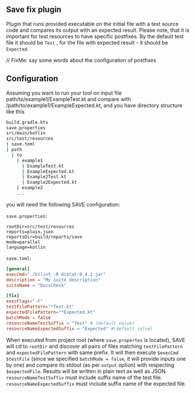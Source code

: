 ## Save fix plugin
Plugin that runs provided executable on the initial file with a test source code and compares its output with an expected result.
Please note, that it is important for test resources to have specific postfixes. By the default test file it should be `Test`
, for the file with expected result - it should be `Expected`.

// FixMe: say some words about the configuration of postfixes

## Configuration
Assuming you want to run your tool on input file path/to/example1/ExampleTest.kt and compare with /path/to/example1/ExampleExpected.kt,
and you have directory structure like this
```bash
build.gradle.kts
save.properties
src/main/kotlin
src/test/resources
| save.toml
| path
  | to
    | example1
      | ExampleTest.kt
      | ExampleExpected.kt
      | Example2Test.kt
      | Example2Expected.kt
    | example2
    ...
```
you will need the following SAVE configuration:

`save.properties`:
```properties
rootDir=src/test/resources
reports=plain,json
reportsDir=build/reports/save
mode=parallel
language=kotlin
```

`save.toml`:
```toml
[general]
execCmd="./ktlint -R diktat-0.4.2.jar"
description = "My suite description"
suiteName = "DocsCheck"

[fix]
execFlags="-F"
testFilePattern="*Test.kt"
expectedFilePattern="*Expected.kt"
batchMode = false
resourceNameTestSuffix = "Test" # (default value)
resourceNameExpectedSuffix = "Expected" #(default value)
```

When executed from project root (where `save.propertes` is located), SAVE will cd to `rootDir` and discover all pairs of files
matching `testFilePattern` and `expectedFilePattern` with same prefix. It will then execute `$execCmd $testFile` (since we specified
`batchMode = false`, it will provide inputs one by one) and compare its stdout (as per `output` option) with respecting `$expectedFile`.
Results will be written in plain text as well as JSON.
`resourceNameTestSuffix` must include suffix name of the test file. `resourceNameExpectedSuffix` must include suffix name of the expected file.

